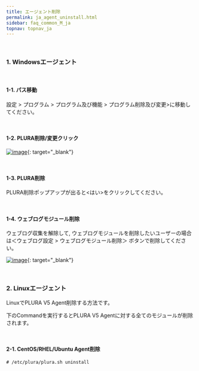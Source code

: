```yaml
---
title: エージェント削除
permalink: ja_agent_uninstall.html
sidebar: faq_common_M_ja
topnav: topnav_ja
---
```


<br />

### 1. Windowsエージェント

<br />

#### 1-1. パス移動

設定 > プログラム > プログラム及び機能 > プログラム削除及び変更>に移動してください。

<br />

#### 1-2. PLURA削除/変更クリック

[![image](/docs/images/Faq/Agent/ja_03.png)](/docs/images/Faq/Agent/ja_03.png){: target="_blank"}

<br />

#### 1-3. PLURA削除

PLURA削除ポップアップが出ると<はい>をクリックしてください。

<!-- [![image](/docs/images/Faq/Agent/ja_04.png)](/docs/images/Faq/Agent/ja_04.png){: target="_blank"} -->

<br />

#### 1-4. ウェブログモジュール削除

ウェブログ収集を解除して, ウェブログモジュールを削除したいユーザーの場合は＜ウェブログ設定 > ウェブログモジュール削除＞ ボタンで削除してください。

[![image](/docs/images/Faq/Agent/ja_05.png)](/docs/images/Faq/Agent/ja_05.png){: target="_blank"}

<br />

### 2. Linuxエージェント

LinuxでPLURA V5 Agent削除する方法です。

下のCommandを実行するとPLURA V5 Agentに対する全てのモジュールが削除されます。

<br />

#### 2-1. CentOS/RHEL/Ubuntu Agent削除

``# /etc/plura/plura.sh uninstall``
